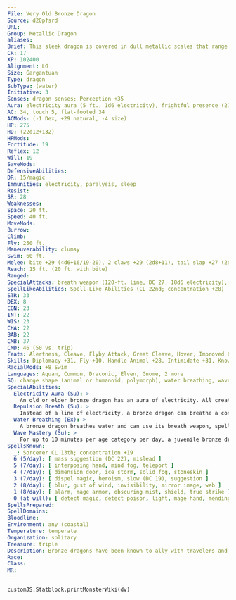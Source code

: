 ```yaml
---
File: Very Old Bronze Dragon
Source: d20pfsrd
URL: 
Group: Metallic Dragon
aliases: 
Brief: This sleek dragon is covered in dull metallic scales that range in color from shining bronze to mottled blue.
CR: 17
XP: 102400
Alignment: LG
Size: Gargantuan
Type: dragon
SubType: (water)
Initiative: 3
Senses: dragon senses; Perception +35
Aura: electricity aura (5 ft., 1d6 electricity), frightful presence (270 ft., DC 27)
AC: 34, touch 5, flat-footed 34
ACMods: (-1 Dex, +29 natural, -4 size)
HP: 275
HD: (22d12+132)
HPMods: 
Fortitude: 19
Reflex: 12
Will: 19
SaveMods: 
DefensiveAbilities: 
DR: 15/magic
Immunities: electricity, paralysis, sleep
Resist: 
SR: 28
Weaknesses: 
Space: 20 ft.
Speed: 40 ft.
MoveMods: 
Burrow: 
Climb: 
Fly: 250 ft.
Maneuverability: clumsy
Swim: 60 ft.
Melee: bite +29 (4d6+16/19-20), 2 claws +29 (2d8+11), tail slap +27 (2d8+16), 2 wings +27 (2d6+5)
Reach: 15 ft. (20 ft. with bite)
Ranged: 
SpecialAttacks: breath weapon (120-ft. line, DC 27, 18d6 electricity), crush (4d6+16, DC 27), repulsion breath, tail sweep (2d6+16, DC 27)
SpellLikeAbilities: Spell-Like Abilities (CL 22nd; concentration +28)  At will- create food and water, detect thoughts (DC 18), fog cloud, speak with animals
STR: 33
DEX: 8
CON: 23
INT: 22
WIS: 23
CHA: 22
BAB: 22
CMB: 37
CMD: 46 (50 vs. trip)
Feats: Alertness, Cleave, Flyby Attack, Great Cleave, Hover, Improved Critical (bite), Improved Initiative, Improved Vital Strike, Multiattack, Power Attack, Vital Strike
Skills: Diplomacy +31, Fly +10, Handle Animal +28, Intimidate +31, Knowledge (arcana) +31, Knowledge (geography) +31, Knowledge (history) +31, Perception +35, Sense Motive +35, Spellcraft +31, Stealth +12, Swim +44
RacialMods: +8 Swim
Languages: Aquan, Common, Draconic, Elven, Gnome, 2 more
SQ: change shape (animal or humanoid, polymorph), water breathing, wave mastery (90 min)
SpecialAbilities:
  Electricity Aura (Su): >
    An old or older bronze dragon has an aura of electricity. All creatures within 5 feet take 1d6 points of electricity damage at the start of the dragon's turn. An ancient dragon's aura is 10 feet. A great wyrm's damage increases to 2d6. A bronze dragon can suppress this aura at will.
  Repulsion Breath (Su): >
    Instead of a line of electricity, a bronze dragon can breathe a cone of repulsion gas. Targets must make a Will save or be compelled to do nothing but move away from the dragon for 1d6 rounds plus 1 round per age category. This is a mind-affecting compulsion effect.
  Water Breathing (Ex): >
    A bronze dragon breathes water and can use its breath weapon, spells, and abilities underwater.
  Wave Mastery (Su): >
    For up to 10 minutes per age category per day, a juvenile bronze dragon, along with creatures or vessels within 50 feet, can move at twice its normal speed in water.
SpellsKnown:
  _: Sorcerer CL 13th; concentration +19
  6 (5/day): [ mass suggestion (DC 22), mislead ]
  5 (7/day): [ interposing hand, mind fog, teleport ]
  4 (7/day): [ dimension door, ice storm, solid fog, stoneskin ]
  3 (7/day): [ dispel magic, heroism, slow (DC 19), suggestion ]
  2 (8/day): [ blur, gust of wind, invisibility, mirror image, web ]
  1 (8/day): [ alarm, mage armor, obscuring mist, shield, true strike ]
  0 (at will): [ detect magic, detect poison, light, mage hand, mending, message, read magic, resistance, prestidigitation ]
SpellsPrepared: 
SpellDomains: 
Bloodline: 
Environment: any (coastal)
Temperature: temperate
Organization: solitary
Treasure: triple
Description: Bronze dragons have been known to ally with travelers and adventurers if the cause and reward is right and just.
Race: 
Class: 
MR: 
---
```

```dataviewjs
customJS.Statblock.printMonsterWiki(dv)
```
